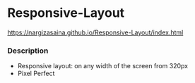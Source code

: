 # Responsive-Layout

https://nargizasaina.github.io/Responsive-Layout/index.html


### Description

* Responsive layout: on any width of the screen from 320px
* Pixel Perfect 
